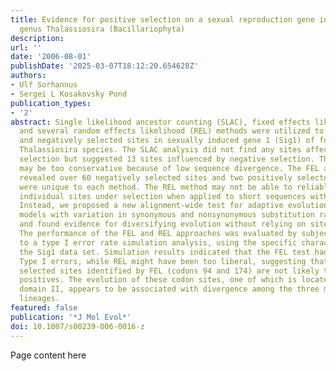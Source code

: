 ```yaml
---
title: Evidence for positive selection on a sexual reproduction gene in the diatom
  genus Thalassiosira (Bacillariophyta)
description:
url: ''
date: '2006-08-01'
publishDate: '2025-03-07T18:12:20.654628Z'
authors:
- Ulf Sorhannus
- Sergei L Kosakovsky Pond
publication_types:
- '2'
abstract: Single likelihood ancestor counting (SLAC), fixed effects likelihood (FEL),
  and several random effects likelihood (REL) methods were utilized to identify positively
  and negatively selected sites in sexually induced gene 1 (Sig1) of four different
  Thalassiosira species. The SLAC analysis did not find any sites affected by positive
  selection but suggested 13 sites influenced by negative selection. The SLAC approach
  may be too conservative because of low sequence divergence. The FEL and REL analyses
  revealed over 60 negatively selected sites and two positively selected sites that
  were unique to each method. The REL method may not be able to reliably identify
  individual sites under selection when applied to short sequences with low divergence.
  Instead, we proposed a new alignment-wide test for adaptive evolution based on codon
  models with variation in synonymous and nonsynonymous substitution rates among sites
  and found evidence for diversifying evolution without relying on site-by-site testing.
  The performance of the FEL and REL approaches was evaluated by subjecting the tests
  to a type I error rate simulation analysis, using the specific characteristics of
  the Sig1 data set. Simulation results indicated that the FEL test had reasonable
  Type I errors, while REL might have been too liberal, suggesting that the two positively
  selected sites identified by FEL (codons 94 and 174) are not likely to be false
  positives. The evolution of these codon sites, one of which is located in functional
  domain II, appears to be associated with divergence among the three major Thalassiosira
  lineages.
featured: false
publication: '*J Mol Evol*'
doi: 10.1007/s00239-006-0016-z
---
```


Page content here